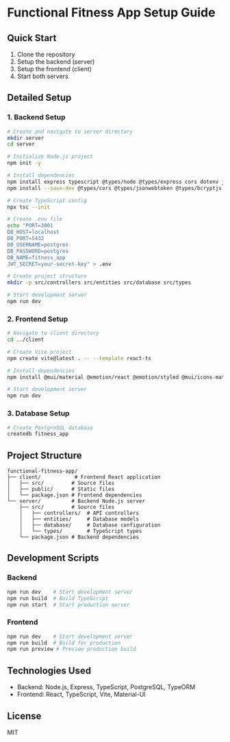 # Functional Fitness App Setup Guide

## Quick Start

1. Clone the repository
2. Setup the backend (server)
3. Setup the frontend (client)
4. Start both servers

## Detailed Setup

### 1. Backend Setup

```bash
# Create and navigate to server directory
mkdir server
cd server

# Initialize Node.js project
npm init -y

# Install dependencies
npm install express typescript @types/node @types/express cors dotenv jsonwebtoken bcryptjs pg typeorm
npm install --save-dev @types/cors @types/jsonwebtoken @types/bcryptjs nodemon ts-node

# Create TypeScript config
npx tsc --init

# Create .env file
echo "PORT=3001
DB_HOST=localhost
DB_PORT=5432
DB_USERNAME=postgres
DB_PASSWORD=postgres
DB_NAME=fitness_app
JWT_SECRET=your-secret-key" > .env

# Create project structure
mkdir -p src/controllers src/entities src/database src/types

# Start development server
npm run dev
```

### 2. Frontend Setup

```bash
# Navigate to client directory
cd ../client

# Create Vite project
npm create vite@latest . -- --template react-ts

# Install dependencies
npm install @mui/material @emotion/react @emotion/styled @mui/icons-material axios react-router-dom

# Start development server
npm run dev
```

### 3. Database Setup

```bash
# Create PostgreSQL database
createdb fitness_app
```

## Project Structure

```
functional-fitness-app/
├── client/           # Frontend React application
│   ├── src/         # Source files
│   ├── public/      # Static files
│   └── package.json # Frontend dependencies
└── server/          # Backend Node.js server
    ├── src/         # Source files
    │   ├── controllers/  # API controllers
    │   ├── entities/     # Database models
    │   ├── database/     # Database configuration
    │   └── types/        # TypeScript types
    └── package.json # Backend dependencies
```

## Development Scripts

### Backend

```bash
npm run dev    # Start development server
npm run build  # Build TypeScript
npm run start  # Start production server
```

### Frontend

```bash
npm run dev    # Start development server
npm run build  # Build for production
npm run preview # Preview production build
```

## Technologies Used

-   Backend: Node.js, Express, TypeScript, PostgreSQL, TypeORM
-   Frontend: React, TypeScript, Vite, Material-UI

## License

MIT
